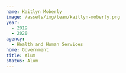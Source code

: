 ```yaml
---
name: Kaitlyn Moberly
image: /assets/img/team/kaitlyn-moberly.png
year:
  - 2019
  - 2020
agency:
  - Health and Human Services
home: Government
title: Alum
status: Alum
---
```

